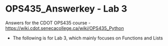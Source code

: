 # OPS435_Answerkey - Lab 3
Answers for the CDOT OPS435 course - https://wiki.cdot.senecacollege.ca/wiki/OPS435_Python
- The following is for Lab 3, which mainly focuses on Functions and Lists
